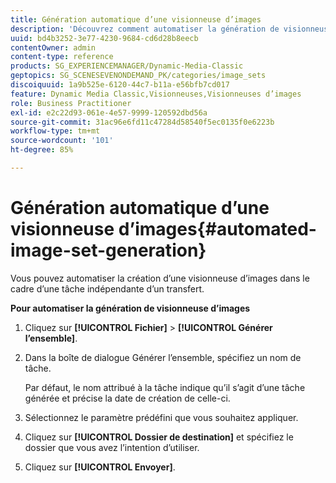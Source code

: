 ```yaml
---
title: Génération automatique d’une visionneuse d’images
description: 'Découvrez comment automatiser la génération de visionneuses d’images. '
uuid: bd4b3252-3e77-4230-9684-cd6d28b8eecb
contentOwner: admin
content-type: reference
products: SG_EXPERIENCEMANAGER/Dynamic-Media-Classic
geptopics: SG_SCENESEVENONDEMAND_PK/categories/image_sets
discoiquuid: 1a9b525e-6120-44c7-b11a-e56bfb7cd017
feature: Dynamic Media Classic,Visionneuses,Visionneuses d’images
role: Business Practitioner
exl-id: e2c22d93-061e-4e57-9999-120592dbd56a
source-git-commit: 31ac96e6fd11c47284d58540f5ec0135f0e6223b
workflow-type: tm+mt
source-wordcount: '101'
ht-degree: 85%

---
```


# Génération automatique d’une visionneuse d’images{#automated-image-set-generation}

<!-- 

Comment Type: remark
Last Modified By: 
Last Modified Date: 

<p>New for 6.5</p>

 -->

Vous pouvez automatiser la création d’une visionneuse d’images dans le cadre d’une tâche indépendante d’un transfert.

**Pour automatiser la génération de visionneuse d’images**

1. Cliquez sur **[!UICONTROL Fichier]** > **[!UICONTROL Générer l’ensemble]**.
1. Dans la boîte de dialogue Générer l’ensemble, spécifiez un nom de tâche.

   Par défaut, le nom attribué à la tâche indique qu’il s’agit d’une tâche générée et précise la date de création de celle-ci.

1. Sélectionnez le paramètre prédéfini que vous souhaitez appliquer.
1. Cliquez sur **[!UICONTROL Dossier de destination]** et spécifiez le dossier que vous avez l’intention d’utiliser.
1. Cliquez sur **[!UICONTROL Envoyer]**.
